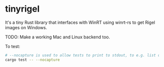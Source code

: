 # tinyrigel #

It's a tiny Rust library that interfaces with WinRT using winrt-rs to get Rigel images on Windows.

TODO: Make a working Mac and Linux backend too.

To test:
```sh
# --nocapture is used to allow tests to print to stdout, to e.g. list devices.
cargo test -- --nocapture
```
